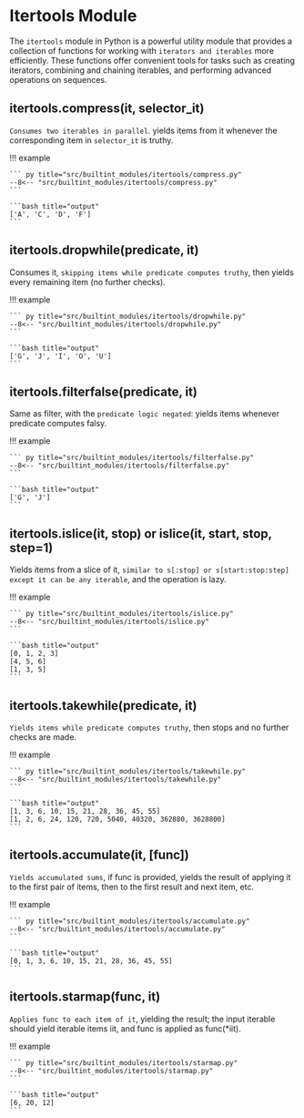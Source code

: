 # Itertools Module

The `itertools` module in Python is a powerful utility module that provides a collection of functions for working with `iterators and iterables` more efficiently. These functions offer convenient tools for tasks such as creating iterators, combining and chaining iterables, and performing advanced operations on sequences.

## itertools.compress(it, selector_it)

`Consumes two iterables in parallel`. yields items from it whenever the corresponding item in `selector_it` is truthy.

!!! example

    ``` py title="src/builtint_modules/itertools/compress.py"
    --8<-- "src/builtint_modules/itertools/compress.py"
    ```

    ```bash title="output"
    ['A', 'C', 'D', 'F']
    ```

## itertools.dropwhile(predicate, it)

Consumes it, `skipping items while predicate computes truthy`, then yields every remaining item (no further checks).

!!! example

    ``` py title="src/builtint_modules/itertools/dropwhile.py"
    --8<-- "src/builtint_modules/itertools/dropwhile.py"
    ```

    ```bash title="output"
    ['G', 'J', 'I', 'O', 'U']
    ```

## itertools.filterfalse(predicate, it)

Same as filter, with the `predicate logic negated`: yields items whenever predicate computes falsy.

!!! example

    ``` py title="src/builtint_modules/itertools/filterfalse.py"
    --8<-- "src/builtint_modules/itertools/filterfalse.py"
    ```

    ```bash title="output"
    ['G', 'J']
    ```

## itertools.islice(it, stop) or islice(it, start, stop, step=1)

Yields items from a slice of it, `similar to s[:stop] or s[start:stop:step] except it can be any iterable`, and the operation is lazy.

!!! example

    ``` py title="src/builtint_modules/itertools/islice.py"
    --8<-- "src/builtint_modules/itertools/islice.py"
    ```

    ```bash title="output"
    [0, 1, 2, 3]
    [4, 5, 6]
    [1, 3, 5]
    ```

## itertools.takewhile(predicate, it)

`Yields items while predicate computes truthy`, then stops and no further checks are made.

!!! example

    ``` py title="src/builtint_modules/itertools/takewhile.py"
    --8<-- "src/builtint_modules/itertools/takewhile.py"
    ```

    ```bash title="output"
    [1, 3, 6, 10, 15, 21, 28, 36, 45, 55]
    [1, 2, 6, 24, 120, 720, 5040, 40320, 362880, 3628800]
    ```

## itertools.accumulate(it, [func])

`Yields accumulated sums`, if func is provided, yields the result of applying it to the first pair of items, then to the first result and next item, etc.

!!! example

    ``` py title="src/builtint_modules/itertools/accumulate.py"
    --8<-- "src/builtint_modules/itertools/accumulate.py"
    ```

    ```bash title="output"
    [0, 1, 3, 6, 10, 15, 21, 28, 36, 45, 55]
    ```

## itertools.starmap(func, it)

`Applies func to each item of it`, yielding the result; the input iterable should yield iterable items iit, and func is applied as func(*iit).

!!! example

    ``` py title="src/builtint_modules/itertools/starmap.py"
    --8<-- "src/builtint_modules/itertools/starmap.py"
    ```

    ```bash title="output"
    [6, 20, 12]
    ```
